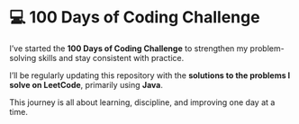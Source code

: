 # 💻 100 Days of Coding Challenge

I’ve started the **100 Days of Coding Challenge** to strengthen my problem-solving skills and stay consistent with practice.

I’ll be regularly updating this repository with the **solutions to the problems I solve on LeetCode**, primarily using **Java**.

This journey is all about learning, discipline, and improving one day at a time.
